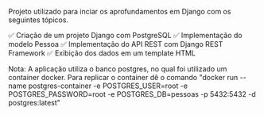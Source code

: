 Projeto utilizado para inciar os aprofundamentos em Django com os seguintes tópicos.

✅ Criação de um projeto Django com PostgreSQL
✅ Implementação do modelo Pessoa
✅ Implementação do API REST com Django REST Framework
✅ Exibição dos dados em um template HTML

Nota: A aplicação utiliza o banco postgres, no qual foi utilizado um container docker. Para replicar o container dê o comando "docker run --name postgres-container -e POSTGRES_USER=root -e POSTGRES_PASSWORD=root -e POSTGRES_DB=pessoas -p 5432:5432 -d postgres:latest"
